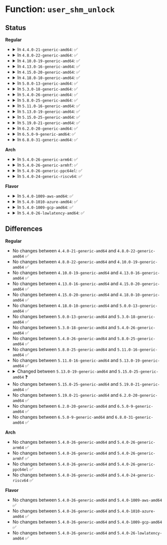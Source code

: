 # Function: <code>user_shm_unlock</code>

## Status
<b>Regular</b>
<ul>
<li>
<details>
<summary>In <code>4.4.0-21-generic-amd64</code>: ✅</summary>

```c
void user_shm_unlock(size_t size, struct user_struct * user)
```

```json
{
  "name": "user_shm_unlock",
  "collision_type": "Unique Global",
  "inline_type": "No",
  "funcs": [
    {
      "addr": 18446744071580696128,
      "name": "user_shm_unlock",
      "external": true,
      "loc": "mm/mlock.c:789",
      "file": "mm/mlock.c",
      "inline": "seen, unknown",
      "caller_inline": [],
      "caller_func": [
        "mm/shmem.c:shmem_lock",
        "fs/hugetlbfs/inode.c:hugetlb_file_setup",
        "ipc/shm.c:shm_destroy",
        "ipc/shm.c:newseg"
      ]
    }
  ],
  "symbols": [
    {
      "addr": 18446744071580696128,
      "name": "user_shm_unlock",
      "section": ".text",
      "bind": "STB_GLOBAL",
      "size": 73
    }
  ]
}
```
</details>
</li>
<li>
<details>
<summary>In <code>4.8.0-22-generic-amd64</code>: ✅</summary>

```c
void user_shm_unlock(size_t size, struct user_struct * user)
```

```json
{
  "name": "user_shm_unlock",
  "collision_type": "Unique Global",
  "inline_type": "No",
  "funcs": [
    {
      "addr": 18446744071580810352,
      "name": "user_shm_unlock",
      "external": true,
      "loc": "mm/mlock.c:806",
      "file": "mm/mlock.c",
      "inline": "seen, unknown",
      "caller_inline": [],
      "caller_func": [
        "mm/shmem.c:shmem_lock",
        "fs/hugetlbfs/inode.c:hugetlb_file_setup",
        "ipc/shm.c:newseg",
        "ipc/shm.c:shm_destroy"
      ]
    }
  ],
  "symbols": [
    {
      "addr": 18446744071580810352,
      "name": "user_shm_unlock",
      "section": ".text",
      "bind": "STB_GLOBAL",
      "size": 73
    }
  ]
}
```
</details>
</li>
<li>
<details>
<summary>In <code>4.10.0-19-generic-amd64</code>: ✅</summary>

```c
void user_shm_unlock(size_t size, struct user_struct * user)
```

```json
{
  "name": "user_shm_unlock",
  "collision_type": "Unique Global",
  "inline_type": "No",
  "funcs": [
    {
      "addr": 18446744071580875712,
      "name": "user_shm_unlock",
      "external": true,
      "loc": "mm/mlock.c:860",
      "file": "mm/mlock.c",
      "inline": "seen, unknown",
      "caller_inline": [],
      "caller_func": [
        "mm/shmem.c:shmem_lock",
        "fs/hugetlbfs/inode.c:hugetlb_file_setup",
        "ipc/shm.c:newseg",
        "ipc/shm.c:shm_destroy"
      ]
    }
  ],
  "symbols": [
    {
      "addr": 18446744071580875712,
      "name": "user_shm_unlock",
      "section": ".text",
      "bind": "STB_GLOBAL",
      "size": 73
    }
  ]
}
```
</details>
</li>
<li>
<details>
<summary>In <code>4.13.0-16-generic-amd64</code>: ✅</summary>

```c
void user_shm_unlock(size_t size, struct user_struct * user)
```

```json
{
  "name": "user_shm_unlock",
  "collision_type": "Unique Global",
  "inline_type": "No",
  "funcs": [
    {
      "addr": 18446744071580920544,
      "name": "user_shm_unlock",
      "external": true,
      "loc": "mm/mlock.c:861",
      "file": "mm/mlock.c",
      "inline": "seen, unknown",
      "caller_inline": [],
      "caller_func": [
        "mm/shmem.c:shmem_lock",
        "fs/hugetlbfs/inode.c:hugetlb_file_setup",
        "ipc/shm.c:newseg",
        "ipc/shm.c:shm_destroy"
      ]
    }
  ],
  "symbols": [
    {
      "addr": 18446744071580920544,
      "name": "user_shm_unlock",
      "section": ".text",
      "bind": "STB_GLOBAL",
      "size": 73
    }
  ]
}
```
</details>
</li>
<li>
<details>
<summary>In <code>4.15.0-20-generic-amd64</code>: ✅</summary>

```c
void user_shm_unlock(size_t size, struct user_struct * user)
```

```json
{
  "name": "user_shm_unlock",
  "collision_type": "Unique Global",
  "inline_type": "No",
  "funcs": [
    {
      "addr": 18446744071581020144,
      "name": "user_shm_unlock",
      "external": true,
      "loc": "mm/mlock.c:855",
      "file": "mm/mlock.c",
      "inline": "seen, unknown",
      "caller_inline": [],
      "caller_func": [
        "mm/shmem.c:shmem_lock",
        "fs/hugetlbfs/inode.c:hugetlb_file_setup",
        "ipc/shm.c:newseg",
        "ipc/shm.c:shm_destroy"
      ]
    }
  ],
  "symbols": [
    {
      "addr": 18446744071581020144,
      "name": "user_shm_unlock",
      "section": ".text",
      "bind": "STB_GLOBAL",
      "size": 73
    }
  ]
}
```
</details>
</li>
<li>
<details>
<summary>In <code>4.18.0-10-generic-amd64</code>: ✅</summary>

```c
void user_shm_unlock(size_t size, struct user_struct * user)
```

```json
{
  "name": "user_shm_unlock",
  "collision_type": "Unique Global",
  "inline_type": "No",
  "funcs": [
    {
      "addr": 18446744071581155200,
      "name": "user_shm_unlock",
      "external": true,
      "loc": "mm/mlock.c:862",
      "file": "mm/mlock.c",
      "inline": "seen, unknown",
      "caller_inline": [],
      "caller_func": [
        "mm/shmem.c:shmem_lock",
        "fs/hugetlbfs/inode.c:hugetlb_file_setup",
        "ipc/shm.c:newseg",
        "ipc/shm.c:shm_destroy"
      ]
    }
  ],
  "symbols": [
    {
      "addr": 18446744071581155200,
      "name": "user_shm_unlock",
      "section": ".text",
      "bind": "STB_GLOBAL",
      "size": 73
    }
  ]
}
```
</details>
</li>
<li>
<details>
<summary>In <code>5.0.0-13-generic-amd64</code>: ✅</summary>

```c
void user_shm_unlock(size_t size, struct user_struct * user)
```

```json
{
  "name": "user_shm_unlock",
  "collision_type": "Unique Global",
  "inline_type": "No",
  "funcs": [
    {
      "addr": 18446744071581234992,
      "name": "user_shm_unlock",
      "external": true,
      "loc": "mm/mlock.c:862",
      "file": "mm/mlock.c",
      "inline": "seen, unknown",
      "caller_inline": [],
      "caller_func": [
        "mm/shmem.c:shmem_lock",
        "fs/hugetlbfs/inode.c:hugetlb_file_setup",
        "ipc/shm.c:newseg",
        "ipc/shm.c:shm_destroy"
      ]
    }
  ],
  "symbols": [
    {
      "addr": 18446744071581234992,
      "name": "user_shm_unlock",
      "section": ".text",
      "bind": "STB_GLOBAL",
      "size": 73
    }
  ]
}
```
</details>
</li>
<li>
<details>
<summary>In <code>5.3.0-18-generic-amd64</code>: ✅</summary>

```c
void user_shm_unlock(size_t size, struct user_struct * user)
```

```json
{
  "name": "user_shm_unlock",
  "collision_type": "Unique Global",
  "inline_type": "No",
  "funcs": [
    {
      "addr": 18446744071581309248,
      "name": "user_shm_unlock",
      "external": true,
      "loc": "mm/mlock.c:863",
      "file": "mm/mlock.c",
      "inline": "seen, unknown",
      "caller_inline": [],
      "caller_func": [
        "mm/shmem.c:shmem_lock",
        "fs/hugetlbfs/inode.c:hugetlb_file_setup",
        "ipc/shm.c:newseg",
        "ipc/shm.c:shm_destroy"
      ]
    }
  ],
  "symbols": [
    {
      "addr": 18446744071581309248,
      "name": "user_shm_unlock",
      "section": ".text",
      "bind": "STB_GLOBAL",
      "size": 73
    }
  ]
}
```
</details>
</li>
<li>
<details>
<summary>In <code>5.4.0-26-generic-amd64</code>: ✅</summary>

```c
void user_shm_unlock(size_t size, struct user_struct * user)
```

```json
{
  "name": "user_shm_unlock",
  "collision_type": "Unique Global",
  "inline_type": "No",
  "funcs": [
    {
      "addr": 18446744071581367824,
      "name": "user_shm_unlock",
      "external": true,
      "loc": "mm/mlock.c:867",
      "file": "mm/mlock.c",
      "inline": "seen, unknown",
      "caller_inline": [],
      "caller_func": [
        "mm/shmem.c:shmem_lock",
        "fs/hugetlbfs/inode.c:hugetlb_file_setup",
        "ipc/shm.c:newseg",
        "ipc/shm.c:shm_destroy"
      ]
    }
  ],
  "symbols": [
    {
      "addr": 18446744071581367824,
      "name": "user_shm_unlock",
      "section": ".text",
      "bind": "STB_GLOBAL",
      "size": 73
    }
  ]
}
```
</details>
</li>
<li>
<details>
<summary>In <code>5.8.0-25-generic-amd64</code>: ✅</summary>

```c
void user_shm_unlock(size_t size, struct user_struct * user)
```

```json
{
  "name": "user_shm_unlock",
  "collision_type": "Unique Global",
  "inline_type": "No",
  "funcs": [
    {
      "addr": 18446744071581564496,
      "name": "user_shm_unlock",
      "external": true,
      "loc": "mm/mlock.c:867",
      "file": "mm/mlock.c",
      "inline": "seen, unknown",
      "caller_inline": [],
      "caller_func": [
        "mm/shmem.c:shmem_lock",
        "fs/hugetlbfs/inode.c:hugetlb_file_setup",
        "ipc/shm.c:newseg",
        "ipc/shm.c:shm_destroy"
      ]
    }
  ],
  "symbols": [
    {
      "addr": 18446744071581564496,
      "name": "user_shm_unlock",
      "section": ".text",
      "bind": "STB_GLOBAL",
      "size": 73
    }
  ]
}
```
</details>
</li>
<li>
<details>
<summary>In <code>5.11.0-16-generic-amd64</code>: ✅</summary>

```c
void user_shm_unlock(size_t size, struct user_struct * user)
```

```json
{
  "name": "user_shm_unlock",
  "collision_type": "Unique Global",
  "inline_type": "No",
  "funcs": [
    {
      "addr": 18446744071581609888,
      "name": "user_shm_unlock",
      "external": true,
      "loc": "mm/mlock.c:843",
      "file": "mm/mlock.c",
      "inline": "seen, unknown",
      "caller_inline": [],
      "caller_func": [
        "mm/shmem.c:shmem_lock",
        "fs/hugetlbfs/inode.c:hugetlb_file_setup",
        "ipc/shm.c:newseg",
        "ipc/shm.c:shm_destroy"
      ]
    }
  ],
  "symbols": [
    {
      "addr": 18446744071581609888,
      "name": "user_shm_unlock",
      "section": ".text",
      "bind": "STB_GLOBAL",
      "size": 73
    }
  ]
}
```
</details>
</li>
<li>
<details>
<summary>In <code>5.13.0-19-generic-amd64</code>: ✅</summary>

```c
void user_shm_unlock(size_t size, struct user_struct * user)
```

```json
{
  "name": "user_shm_unlock",
  "collision_type": "Unique Global",
  "inline_type": "No",
  "funcs": [
    {
      "addr": 18446744071581632512,
      "name": "user_shm_unlock",
      "external": true,
      "loc": "mm/mlock.c:842",
      "file": "mm/mlock.c",
      "inline": "seen, unknown",
      "caller_inline": [],
      "caller_func": [
        "mm/shmem.c:shmem_lock",
        "fs/hugetlbfs/inode.c:hugetlb_file_setup",
        "ipc/shm.c:newseg",
        "ipc/shm.c:shm_destroy"
      ]
    }
  ],
  "symbols": [
    {
      "addr": 18446744071581632512,
      "name": "user_shm_unlock",
      "section": ".text",
      "bind": "STB_GLOBAL",
      "size": 73
    }
  ]
}
```
</details>
</li>
<li>
<details>
<summary>In <code>5.15.0-25-generic-amd64</code>: ✅</summary>

```c
void user_shm_unlock(size_t size, struct ucounts * ucounts)
```

```json
{
  "name": "user_shm_unlock",
  "collision_type": "Unique Global",
  "inline_type": "No",
  "funcs": [
    {
      "addr": 18446744071581900384,
      "name": "user_shm_unlock",
      "external": true,
      "loc": "mm/mlock.c:849",
      "file": "mm/mlock.c",
      "inline": "seen, unknown",
      "caller_inline": [],
      "caller_func": [
        "mm/shmem.c:shmem_lock",
        "fs/hugetlbfs/inode.c:hugetlb_file_setup",
        "ipc/shm.c:newseg",
        "ipc/shm.c:shm_destroy"
      ]
    }
  ],
  "symbols": [
    {
      "addr": 18446744071581900384,
      "name": "user_shm_unlock",
      "section": ".text",
      "bind": "STB_GLOBAL",
      "size": 81
    }
  ]
}
```
</details>
</li>
<li>
<details>
<summary>In <code>5.19.0-21-generic-amd64</code>: ✅</summary>

```c
void user_shm_unlock(size_t size, struct ucounts * ucounts)
```

```json
{
  "name": "user_shm_unlock",
  "collision_type": "Unique Global",
  "inline_type": "No",
  "funcs": [
    {
      "addr": 18446744071582304640,
      "name": "user_shm_unlock",
      "external": true,
      "loc": "mm/mlock.c:770",
      "file": "mm/mlock.c",
      "inline": "seen, unknown",
      "caller_inline": [],
      "caller_func": [
        "mm/shmem.c:shmem_lock",
        "fs/hugetlbfs/inode.c:hugetlb_file_setup"
      ]
    }
  ],
  "symbols": [
    {
      "addr": 18446744071582304640,
      "name": "user_shm_unlock",
      "section": ".text",
      "bind": "STB_GLOBAL",
      "size": 91
    }
  ]
}
```
</details>
</li>
<li>
<details>
<summary>In <code>6.2.0-20-generic-amd64</code>: ✅</summary>

```c
void user_shm_unlock(size_t size, struct ucounts * ucounts)
```

```json
{
  "name": "user_shm_unlock",
  "collision_type": "Unique Global",
  "inline_type": "No",
  "funcs": [
    {
      "addr": 18446744071582799104,
      "name": "user_shm_unlock",
      "external": true,
      "loc": "mm/mlock.c:771",
      "file": "mm/mlock.c",
      "inline": "seen, unknown",
      "caller_inline": [],
      "caller_func": [
        "mm/shmem.c:shmem_lock",
        "fs/hugetlbfs/inode.c:hugetlb_file_setup"
      ]
    }
  ],
  "symbols": [
    {
      "addr": 18446744071582799104,
      "name": "user_shm_unlock",
      "section": ".text",
      "bind": "STB_GLOBAL",
      "size": 91
    }
  ]
}
```
</details>
</li>
<li>
<details>
<summary>In <code>6.5.0-9-generic-amd64</code>: ✅</summary>

```c
void user_shm_unlock(size_t size, struct ucounts * ucounts)
```

```json
{
  "name": "user_shm_unlock",
  "collision_type": "Unique Global",
  "inline_type": "No",
  "funcs": [
    {
      "addr": 18446744071583013072,
      "name": "user_shm_unlock",
      "external": true,
      "loc": "mm/mlock.c:778",
      "file": "mm/mlock.c",
      "inline": "seen, unknown",
      "caller_inline": [],
      "caller_func": [
        "mm/shmem.c:shmem_lock",
        "fs/hugetlbfs/inode.c:hugetlb_file_setup"
      ]
    }
  ],
  "symbols": [
    {
      "addr": 18446744071583013072,
      "name": "user_shm_unlock",
      "section": ".text",
      "bind": "STB_GLOBAL",
      "size": 91
    }
  ]
}
```
</details>
</li>
<li>
<details>
<summary>In <code>6.8.0-31-generic-amd64</code>: ✅</summary>

```c
void user_shm_unlock(size_t size, struct ucounts * ucounts)
```

```json
{
  "name": "user_shm_unlock",
  "collision_type": "Unique Global",
  "inline_type": "No",
  "funcs": [
    {
      "addr": 18446744071583192720,
      "name": "user_shm_unlock",
      "external": true,
      "loc": "mm/mlock.c:828",
      "file": "mm/mlock.c",
      "inline": "seen, unknown",
      "caller_inline": [],
      "caller_func": [
        "mm/shmem.c:shmem_lock",
        "fs/hugetlbfs/inode.c:hugetlb_file_setup"
      ]
    }
  ],
  "symbols": [
    {
      "addr": 18446744071583192720,
      "name": "user_shm_unlock",
      "section": ".text",
      "bind": "STB_GLOBAL",
      "size": 91
    }
  ]
}
```
</details>
</li>
</ul>
<b>Arch</b>
<ul>
<li>
<details>
<summary>In <code>5.4.0-26-generic-arm64</code>: ✅</summary>

```c
void user_shm_unlock(size_t size, struct user_struct * user)
```

```json
{
  "name": "user_shm_unlock",
  "collision_type": "Unique Global",
  "inline_type": "No",
  "funcs": [
    {
      "addr": 18446603336492772840,
      "name": "user_shm_unlock",
      "external": true,
      "loc": "mm/mlock.c:867",
      "file": "mm/mlock.c",
      "inline": "seen, unknown",
      "caller_inline": [],
      "caller_func": [
        "mm/shmem.c:shmem_lock",
        "fs/hugetlbfs/inode.c:hugetlb_file_setup",
        "ipc/shm.c:newseg",
        "ipc/shm.c:shm_destroy"
      ]
    }
  ],
  "symbols": [
    {
      "addr": 18446603336492772840,
      "name": "user_shm_unlock",
      "section": ".text",
      "bind": "STB_GLOBAL",
      "size": 164
    }
  ]
}
```
</details>
</li>
<li>
<details>
<summary>In <code>5.4.0-26-generic-armhf</code>: ✅</summary>

```c
void user_shm_unlock(size_t size, struct user_struct * user)
```

```json
{
  "name": "user_shm_unlock",
  "collision_type": "Unique Global",
  "inline_type": "No",
  "funcs": [
    {
      "addr": 3226590720,
      "name": "user_shm_unlock",
      "external": true,
      "loc": "mm/mlock.c:867",
      "file": "mm/mlock.c",
      "inline": "seen, unknown",
      "caller_inline": [],
      "caller_func": [
        "mm/shmem.c:shmem_lock"
      ]
    }
  ],
  "symbols": [
    {
      "addr": 3226590720,
      "name": "user_shm_unlock",
      "section": ".text",
      "bind": "STB_GLOBAL",
      "size": 100
    }
  ]
}
```
</details>
</li>
<li>
<details>
<summary>In <code>5.4.0-26-generic-ppc64el</code>: ✅</summary>

```c
void user_shm_unlock(size_t size, struct user_struct * user)
```

```json
{
  "name": "user_shm_unlock",
  "collision_type": "Unique Global",
  "inline_type": "No",
  "funcs": [
    {
      "addr": 13835058055286139696,
      "name": "user_shm_unlock",
      "external": true,
      "loc": "mm/mlock.c:867",
      "file": "mm/mlock.c",
      "inline": "seen, unknown",
      "caller_inline": [],
      "caller_func": [
        "mm/shmem.c:shmem_lock",
        "fs/hugetlbfs/inode.c:hugetlb_file_setup",
        "ipc/shm.c:newseg",
        "ipc/shm.c:shm_destroy"
      ]
    }
  ],
  "symbols": [
    {
      "addr": 13835058055286139696,
      "name": "user_shm_unlock",
      "section": ".text",
      "bind": "STB_GLOBAL",
      "size": 192
    }
  ]
}
```
</details>
</li>
<li>
<details>
<summary>In <code>5.4.0-24-generic-riscv64</code>: ✅</summary>

```c
void user_shm_unlock(size_t size, struct user_struct * user)
```

```json
{
  "name": "user_shm_unlock",
  "collision_type": "Unique Global",
  "inline_type": "No",
  "funcs": [
    {
      "addr": 18446743936272748616,
      "name": "user_shm_unlock",
      "external": true,
      "loc": "mm/mlock.c:867",
      "file": "mm/mlock.c",
      "inline": "seen, unknown",
      "caller_inline": [],
      "caller_func": [
        "mm/shmem.c:shmem_lock",
        "fs/hugetlbfs/inode.c:hugetlb_file_setup",
        "ipc/shm.c:newseg",
        "ipc/shm.c:shm_destroy"
      ]
    }
  ],
  "symbols": [
    {
      "addr": 18446743936272748616,
      "name": "user_shm_unlock",
      "section": ".text",
      "bind": "STB_GLOBAL",
      "size": 152
    }
  ]
}
```
</details>
</li>
</ul>
<b>Flavor</b>
<ul>
<li>
<details>
<summary>In <code>5.4.0-1009-aws-amd64</code>: ✅</summary>

```c
void user_shm_unlock(size_t size, struct user_struct * user)
```

```json
{
  "name": "user_shm_unlock",
  "collision_type": "Unique Global",
  "inline_type": "No",
  "funcs": [
    {
      "addr": 18446744071581336672,
      "name": "user_shm_unlock",
      "external": true,
      "loc": "mm/mlock.c:867",
      "file": "mm/mlock.c",
      "inline": "seen, unknown",
      "caller_inline": [],
      "caller_func": [
        "mm/shmem.c:shmem_lock",
        "fs/hugetlbfs/inode.c:hugetlb_file_setup",
        "ipc/shm.c:newseg",
        "ipc/shm.c:shm_destroy"
      ]
    }
  ],
  "symbols": [
    {
      "addr": 18446744071581336672,
      "name": "user_shm_unlock",
      "section": ".text",
      "bind": "STB_GLOBAL",
      "size": 73
    }
  ]
}
```
</details>
</li>
<li>
<details>
<summary>In <code>5.4.0-1010-azure-amd64</code>: ✅</summary>

```c
void user_shm_unlock(size_t size, struct user_struct * user)
```

```json
{
  "name": "user_shm_unlock",
  "collision_type": "Unique Global",
  "inline_type": "No",
  "funcs": [
    {
      "addr": 18446744071581280384,
      "name": "user_shm_unlock",
      "external": true,
      "loc": "mm/mlock.c:867",
      "file": "mm/mlock.c",
      "inline": "seen, unknown",
      "caller_inline": [],
      "caller_func": [
        "mm/shmem.c:shmem_lock",
        "fs/hugetlbfs/inode.c:hugetlb_file_setup",
        "ipc/shm.c:newseg",
        "ipc/shm.c:shm_destroy"
      ]
    }
  ],
  "symbols": [
    {
      "addr": 18446744071581280384,
      "name": "user_shm_unlock",
      "section": ".text",
      "bind": "STB_GLOBAL",
      "size": 73
    }
  ]
}
```
</details>
</li>
<li>
<details>
<summary>In <code>5.4.0-1009-gcp-amd64</code>: ✅</summary>

```c
void user_shm_unlock(size_t size, struct user_struct * user)
```

```json
{
  "name": "user_shm_unlock",
  "collision_type": "Unique Global",
  "inline_type": "No",
  "funcs": [
    {
      "addr": 18446744071581327872,
      "name": "user_shm_unlock",
      "external": true,
      "loc": "mm/mlock.c:867",
      "file": "mm/mlock.c",
      "inline": "seen, unknown",
      "caller_inline": [],
      "caller_func": [
        "mm/shmem.c:shmem_lock",
        "fs/hugetlbfs/inode.c:hugetlb_file_setup",
        "ipc/shm.c:newseg",
        "ipc/shm.c:shm_destroy"
      ]
    }
  ],
  "symbols": [
    {
      "addr": 18446744071581327872,
      "name": "user_shm_unlock",
      "section": ".text",
      "bind": "STB_GLOBAL",
      "size": 73
    }
  ]
}
```
</details>
</li>
<li>
<details>
<summary>In <code>5.4.0-26-lowlatency-amd64</code>: ✅</summary>

```c
void user_shm_unlock(size_t size, struct user_struct * user)
```

```json
{
  "name": "user_shm_unlock",
  "collision_type": "Unique Global",
  "inline_type": "No",
  "funcs": [
    {
      "addr": 18446744071581391840,
      "name": "user_shm_unlock",
      "external": true,
      "loc": "mm/mlock.c:867",
      "file": "mm/mlock.c",
      "inline": "seen, unknown",
      "caller_inline": [],
      "caller_func": [
        "mm/shmem.c:shmem_lock",
        "fs/hugetlbfs/inode.c:hugetlb_file_setup",
        "ipc/shm.c:newseg",
        "ipc/shm.c:shm_destroy"
      ]
    }
  ],
  "symbols": [
    {
      "addr": 18446744071581391840,
      "name": "user_shm_unlock",
      "section": ".text",
      "bind": "STB_GLOBAL",
      "size": 71
    }
  ]
}
```
</details>
</li>
</ul>

## Differences
<b>Regular</b>
<ul>
<li>
No changes between <code>4.4.0-21-generic-amd64</code> and <code>4.8.0-22-generic-amd64</code> ✅
</li>
<li>
No changes between <code>4.8.0-22-generic-amd64</code> and <code>4.10.0-19-generic-amd64</code> ✅
</li>
<li>
No changes between <code>4.10.0-19-generic-amd64</code> and <code>4.13.0-16-generic-amd64</code> ✅
</li>
<li>
No changes between <code>4.13.0-16-generic-amd64</code> and <code>4.15.0-20-generic-amd64</code> ✅
</li>
<li>
No changes between <code>4.15.0-20-generic-amd64</code> and <code>4.18.0-10-generic-amd64</code> ✅
</li>
<li>
No changes between <code>4.18.0-10-generic-amd64</code> and <code>5.0.0-13-generic-amd64</code> ✅
</li>
<li>
No changes between <code>5.0.0-13-generic-amd64</code> and <code>5.3.0-18-generic-amd64</code> ✅
</li>
<li>
No changes between <code>5.3.0-18-generic-amd64</code> and <code>5.4.0-26-generic-amd64</code> ✅
</li>
<li>
No changes between <code>5.4.0-26-generic-amd64</code> and <code>5.8.0-25-generic-amd64</code> ✅
</li>
<li>
No changes between <code>5.8.0-25-generic-amd64</code> and <code>5.11.0-16-generic-amd64</code> ✅
</li>
<li>
No changes between <code>5.11.0-16-generic-amd64</code> and <code>5.13.0-19-generic-amd64</code> ✅
</li>
<li>
<details>
<summary>Changed between <code>5.13.0-19-generic-amd64</code> and <code>5.15.0-25-generic-amd64</code> ❓</summary>
<ul>
<li>
<b>Param added. </b>
<code>struct ucounts * ucounts</code>
</li>
<li>
<b>Param removed. </b>
<code>struct user_struct * user</code>
</li>
</ul>
</details>
</li>
<li>
No changes between <code>5.15.0-25-generic-amd64</code> and <code>5.19.0-21-generic-amd64</code> ✅
</li>
<li>
No changes between <code>5.19.0-21-generic-amd64</code> and <code>6.2.0-20-generic-amd64</code> ✅
</li>
<li>
No changes between <code>6.2.0-20-generic-amd64</code> and <code>6.5.0-9-generic-amd64</code> ✅
</li>
<li>
No changes between <code>6.5.0-9-generic-amd64</code> and <code>6.8.0-31-generic-amd64</code> ✅
</li>
</ul>
<b>Arch</b>
<ul>
<li>
No changes between <code>5.4.0-26-generic-amd64</code> and <code>5.4.0-26-generic-arm64</code> ✅
</li>
<li>
No changes between <code>5.4.0-26-generic-amd64</code> and <code>5.4.0-26-generic-armhf</code> ✅
</li>
<li>
No changes between <code>5.4.0-26-generic-amd64</code> and <code>5.4.0-26-generic-ppc64el</code> ✅
</li>
<li>
No changes between <code>5.4.0-26-generic-amd64</code> and <code>5.4.0-24-generic-riscv64</code> ✅
</li>
</ul>
<b>Flavor</b>
<ul>
<li>
No changes between <code>5.4.0-26-generic-amd64</code> and <code>5.4.0-1009-aws-amd64</code> ✅
</li>
<li>
No changes between <code>5.4.0-26-generic-amd64</code> and <code>5.4.0-1010-azure-amd64</code> ✅
</li>
<li>
No changes between <code>5.4.0-26-generic-amd64</code> and <code>5.4.0-1009-gcp-amd64</code> ✅
</li>
<li>
No changes between <code>5.4.0-26-generic-amd64</code> and <code>5.4.0-26-lowlatency-amd64</code> ✅
</li>
</ul>
